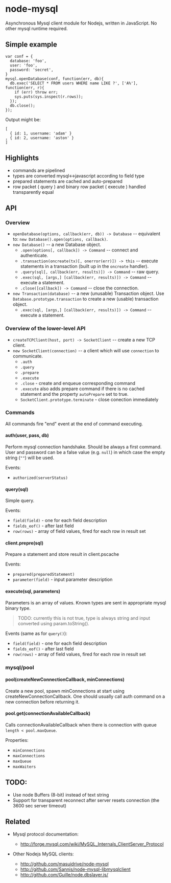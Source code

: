 # node-mysql

Asynchronous Mysql client module for Nodejs, written in JavaScript. No other mysql runtime required.

## Simple example

    var conf = {
      database: 'foo',
      user: 'foo',
      password: 'secret',
    }
    mysql.openDatabase(conf, function(err, db){
      db.exec('SELECT * FROM users WHERE name LIKE ?', ['A%'], function(err, r){
        if (err) throw err;
        sys.puts(sys.inspect(r.rows));
      });
      db.close();
    });

Output might be:

    [ 
      { id: 1, username: 'adam' }
    , { id: 2, username: 'aston' }
    ]

## Highlights

- commands are pipelined
- types are converted mysql<->javascript according to field type
- prepared statements are cached and auto-prepared
- row packet ( query ) and binary row packet ( execute ) handled transparently equal


## API

### Overview

- `openDatabase(options, callback(err, db)) -> Database` -- equivalent to: `new Database().open(options, callback)`.
- `new Database()` -- a new Database object.
  - `.open(options[, callback]) -> Command` -- connect and authenticate.
  - `.transaction(oncreate(tx)[, onerror(err)]) -> this` -- execute statements in a transaction (built up in the `oncreate` handler).
  - `.query(sql[, callback(err, results)]) -> Command` -- raw query.
  - `.exec(sql, [args,] [callback(err, results)]) -> Command` -- execute a statement.
  - `.close([callback]) -> Command` -- close the connection.
- `new Transaction(database)` -- a new (unusable) Transaction object. Use `Database.prototype.transaction` to create a new (usable) transaction object.
  - `.exec(sql, [args,] [callback(err, results)]) -> Command` -- execute a statement.

### Overview of the lower-level API

- `createTCPClient(host, port) -> SocketClient` -- create a new TCP client.
- `new SocketClient(connection)` -- a client which will use `connection` to communicate.
  - `.auth`
  - `.query`
  - `.prepare`
  - `.execute`
  - `.close` - create and enqueue corresponding command
  - `.execute` also adds prepare command if there is no cached statement and the property `autoPrepare` set to true.
  - `SocketClient.prototype.terminate` - close conection immediately


### Commands

All commands fire "end" event at the end of command executing.

#### auth(user, pass, db)

Perform mysql connection handshake. Should be always a first command. User and password can be a false value (e.g. `null`) in which case the empty string (`""`) will be used.

Events:

- `authorized(serverStatus)`

#### query(sql)

Simple query.

Events:

- `field(field)` - one for each field description
- `fields_eof()` - after last field
- `row(rows)` - array of field values, fired for each row in result set

#### client.prepre(sql)

Prepare a statement and store result in client.pscache

Events:

- `prepared(preparedStatement)`
- `parameter(field)` - input parameter description

#### execute(sql, parameters)

Parameters is an array of values. Known types are sent in appropriate mysql binary type.

> TODO: currently this is not true, type is always string and input converted using param.toString().

Events (same as for `query()`):

- `field(field)` - one for each field description
- `fields_eof()` - after last field
- `row(rows)` - array of field values, fired for each row in result set


### mysql/pool

#### pool(createNewConnectionCallback, minConnections)

Create a new pool, spawn minConnections at start using createNewConnectionCallback. One should usually call auth command on a new connection before returning it. 

#### pool.get(connectionAvailableCallback)

Calls connectionAvailableCallback when there is connection with queue `length < pool.maxQueue`.

Properties:

- `minConnections`
- `maxConnections`
- `maxQueue`
- `maxWaiters`

## TODO:

- Use node Buffers (8-bit) instead of text string
- Support for transparent reconnect after server resets connection (the 3600 sec server timeout)

## Related

- Mysql protocol documentation:
  - http://forge.mysql.com/wiki/MySQL_Internals_ClientServer_Protocol

- Other Nodejs MySQL clients:
  - http://github.com/masuidrive/node-mysql
  - http://github.com/Sannis/node-mysql-libmysqlclient
  - http://github.com/Guille/node.dbslayer.js/ 
